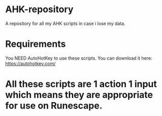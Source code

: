 # AHK-repository
A repository for all my AHK scripts in case i lose my data.

# Requirements
You NEED AutoHotKey to use these scripts. You can download it here: https://autohotkey.com/













# All these scripts are 1 action 1 input which means they are appropriate for use on Runescape.
